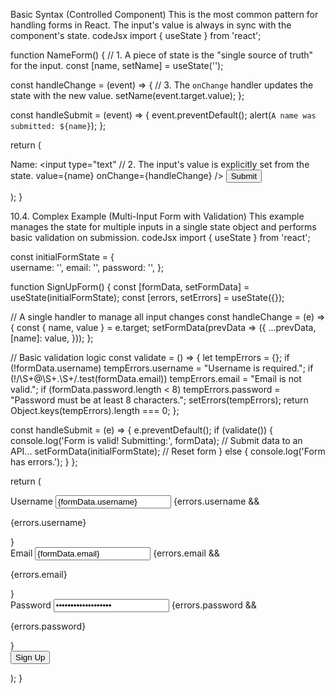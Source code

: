 Basic Syntax (Controlled Component)
This is the most common pattern for handling forms in React. The input's value is always in sync with the component's state.
codeJsx
import { useState } from 'react';

function NameForm() {
  // 1. A piece of state is the "single source of truth" for the input.
  const [name, setName] = useState('');

  const handleChange = (event) => {
    // 3. The `onChange` handler updates the state with the new value.
    setName(event.target.value);
  };

  const handleSubmit = (event) => {
    event.preventDefault();
    alert(`A name was submitted: ${name}`);
  };

  return (
    <form onSubmit={handleSubmit}>
      <label>Name:</label>
      <input
        type="text"
        // 2. The input's value is explicitly set from the state.
        value={name}
        onChange={handleChange}
      />
      <button type="submit">Submit</button>
    </form>
  );
}

10.4. Complex Example (Multi-Input Form with Validation)
This example manages the state for multiple inputs in a single state object and performs basic validation on submission.
codeJsx
import { useState } from 'react';

const initialFormState = {  
  username: '',
  email: '',
  password: '',
};

function SignUpForm() {
  const [formData, setFormData] = useState(initialFormState);
  const [errors, setErrors] = useState({});

  // A single handler to manage all input changes
  const handleChange = (e) => {
    const { name, value } = e.target;
    setFormData(prevData => ({
      ...prevData,
      [name]: value,
    }));
  };

  // Basic validation logic
  const validate = () => {
    let tempErrors = {};
    if (!formData.username) tempErrors.username = "Username is required.";
    if (!/\S+@\S+\.\S+/.test(formData.email)) tempErrors.email = "Email is not valid.";
    if (formData.password.length < 8) tempErrors.password = "Password must be at least 8 characters.";
    setErrors(tempErrors);
    return Object.keys(tempErrors).length === 0;
  };

  const handleSubmit = (e) => {
    e.preventDefault();
    if (validate()) {
      console.log('Form is valid! Submitting:', formData);
      // Submit data to an API...
      setFormData(initialFormState); // Reset form
    } else {
      console.log('Form has errors.');
    }
  };

  return (
    <form onSubmit={handleSubmit} noValidate>
      <div>
        <label>Username</label>
        <input name="username" value={formData.username} onChange={handleChange} />
        {errors.username && <p className="error">{errors.username}</p>}
      </div>
      <div>
        <label>Email</label>
        <input name="email" value={formData.email} onChange={handleChange} />
        {errors.email && <p className="error">{errors.email}</p>}
      </div>
      <div>
        <label>Password</label>
        <input type="password" name="password" value={formData.password} onChange={handleChange} />
        {errors.password && <p className="error">{errors.password}</p>}
      </div>
      <button type="submit">Sign Up</button>
    </form>
  );
}
